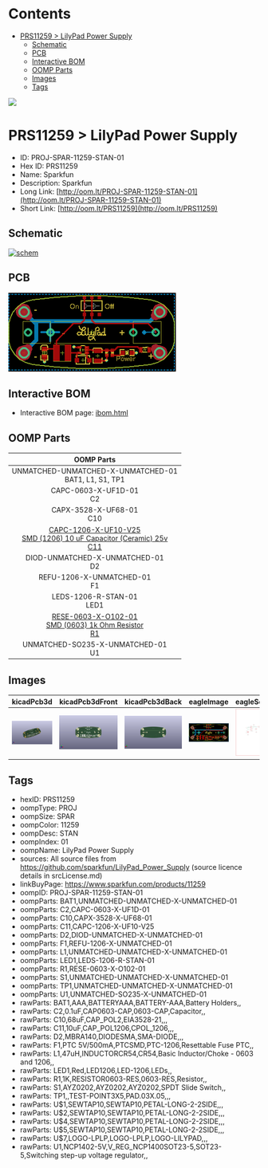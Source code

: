 



Contents
========

* [PRS11259 > LilyPad Power Supply](#prs11259--lilypad-power-supply)
	* [Schematic](#schematic)
	* [PCB](#pcb)
	* [Interactive BOM](#interactive-bom)
	* [OOMP Parts](#oomp-parts)
	* [Images](#images)
	* [Tags](#tags)
  
![][im]
# PRS11259 > LilyPad Power Supply

- ID: PROJ-SPAR-11259-STAN-01
- Hex ID: PRS11259
- Name: Sparkfun
- Description: Sparkfun
- Long Link: [http://oom.lt/PROJ-SPAR-11259-STAN-01](http://oom.lt/PROJ-SPAR-11259-STAN-01)
- Short Link: [http://oom.lt/PRS11259](http://oom.lt/PRS11259)

## Schematic
  
[![schem](eagleSchemImage.png)](eagleSchemImage.png)
## PCB
  
[![pcb](eagleImage.png)](eagleImage.png)
## Interactive BOM

- Interactive BOM page: [ibom.html](https://htmlpreview.github.io/?https://github.com/oomlout/oomlout_OOMP_projects/blob/main/PROJ-SPAR-11259-STAN-01/kicad/bom/ibom.html)

## OOMP Parts
  

|OOMP Parts|
| :---: |
|UNMATCHED-UNMATCHED-X-UNMATCHED-01<BR>BAT1, L1, S1, TP1|
|CAPC-0603-X-UF1D-01<BR>C2|
|CAPX-3528-X-UF68-01<BR>C10|
|[CAPC-1206-X-UF10-V25<br> SMD (1206) 10 uF Capacitor (Ceramic) 25v<br> C11](https://github.com/oomlout/oomlout_OOMP_parts/tree/main/CAPC-1206-X-UF10-V25/)|
|DIOD-UNMATCHED-X-UNMATCHED-01<BR>D2|
|REFU-1206-X-UNMATCHED-01<BR>F1|
|LEDS-1206-R-STAN-01<BR>LED1|
|[RESE-0603-X-O102-01<br> SMD (0603) 1k Ohm Resistor<br> R1](https://github.com/oomlout/oomlout_OOMP_parts/tree/main/RESE-0603-X-O102-01/)|
|UNMATCHED-SO235-X-UNMATCHED-01<BR>U1|

## Images
  
  

|kicadPcb3d|kicadPcb3dFront|kicadPcb3dBack|eagleImage|eagleSchemImage|
| :---: | :---: | :---: | :---: | :---: |
|[![kicadPcb3d](kicadPcb3d_140.png)](kicadPcb3d.png)|[![kicadPcb3dFront](kicadPcb3dFront_140.png)](kicadPcb3dFront.png)|[![kicadPcb3dBack](kicadPcb3dBack_140.png)](kicadPcb3dBack.png)|[![eagleImage](eagleImage_140.png)](eagleImage.png)|[![eagleSchemImage](eagleSchemImage_140.png)](eagleSchemImage.png)|

## Tags

- hexID: PRS11259
- oompType: PROJ
- oompSize: SPAR
- oompColor: 11259
- oompDesc: STAN
- oompIndex: 01
- oompName: LilyPad Power Supply
- sources: All source files from https://github.com/sparkfun/LilyPad_Power_Supply (source licence details in srcLicense.md)
- linkBuyPage: https://www.sparkfun.com/products/11259
- oompID: PROJ-SPAR-11259-STAN-01
- oompParts: BAT1,UNMATCHED-UNMATCHED-X-UNMATCHED-01
- oompParts: C2,CAPC-0603-X-UF1D-01
- oompParts: C10,CAPX-3528-X-UF68-01
- oompParts: C11,CAPC-1206-X-UF10-V25
- oompParts: D2,DIOD-UNMATCHED-X-UNMATCHED-01
- oompParts: F1,REFU-1206-X-UNMATCHED-01
- oompParts: L1,UNMATCHED-UNMATCHED-X-UNMATCHED-01
- oompParts: LED1,LEDS-1206-R-STAN-01
- oompParts: R1,RESE-0603-X-O102-01
- oompParts: S1,UNMATCHED-UNMATCHED-X-UNMATCHED-01
- oompParts: TP1,UNMATCHED-UNMATCHED-X-UNMATCHED-01
- oompParts: U1,UNMATCHED-SO235-X-UNMATCHED-01
- rawParts: BAT1,AAA,BATTERYAAA,BATTERY-AAA,Battery Holders,,
- rawParts: C2,0.1uF,CAP0603-CAP,0603-CAP,Capacitor,,
- rawParts: C10,68uF,CAP_POL2,EIA3528-21,,,
- rawParts: C11,10uF,CAP_POL1206,CPOL_1206,,,
- rawParts: D2,MBRA140,DIODESMA,SMA-DIODE,,,
- rawParts: F1,PTC 5V/500mA,PTCSMD,PTC-1206,Resettable Fuse PTC,,
- rawParts: L1,47uH,INDUCTORCR54,CR54,Basic Inductor/Choke - 0603 and 1206,,
- rawParts: LED1,Red,LED1206,LED-1206,LEDs,,
- rawParts: R1,1K,RESISTOR0603-RES,0603-RES,Resistor,,
- rawParts: S1,AYZ0202,AYZ0202,AYZ0202,SPDT Slide Switch,,
- rawParts: TP1,,TEST-POINT3X5,PAD.03X.05,,,
- rawParts: U$1,SEWTAP10,SEWTAP10,PETAL-LONG-2-2SIDE,,,
- rawParts: U$2,SEWTAP10,SEWTAP10,PETAL-LONG-2-2SIDE,,,
- rawParts: U$4,SEWTAP10,SEWTAP10,PETAL-LONG-2-2SIDE,,,
- rawParts: U$5,SEWTAP10,SEWTAP10,PETAL-LONG-2-2SIDE,,,
- rawParts: U$7,LOGO-LPLP,LOGO-LPLP,LOGO-LILYPAD,,,
- rawParts: U1,NCP1402-5V,V_REG_NCP1400SOT23-5,SOT23-5,Switching step-up voltage regulator,,



[im]: kicadPcb3d_450.png
